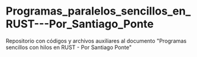 # Programas_paralelos_sencillos_en_RUST---Por_Santiago_Ponte
Repositorio con códigos y archivos auxiliares al documento "Programas sencillos con hilos en RUST - Por Santiago Ponte"
